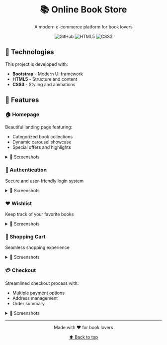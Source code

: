 <div align="center">
  <h1>📚 Online Book Store</h1>
  <p>A modern e-commerce platform for book lovers</p>

  ![GitHub](https://img.shields.io/badge/bootstrap-%23563D7C.svg?style=for-the-badge&logo=bootstrap&logoColor=white)
  ![HTML5](https://img.shields.io/badge/html5-%23E34F26.svg?style=for-the-badge&logo=html5&logoColor=white)
  ![CSS3](https://img.shields.io/badge/css3-%231572B6.svg?style=for-the-badge&logo=css3&logoColor=white)
</div>

## 🚀 Technologies

This project is developed with:

- **Bootstrap** - Modern UI framework
- **HTML5** - Structure and content
- **CSS3** - Styling and animations

## 📱 Features

### 🏠 Homepage
Beautiful landing page featuring:
- Categorized book collections
- Dynamic carousel showcase
- Special offers and highlights

<details>
🟢<summary>📸 Screenshots</summary>
<br>
<img src="./Image/Nav.png" alt="Navigation">
<img src="./Image/Card.png" alt="Book Categories">
<img src="./Image/carousel.png" alt="Carousel">
<img src="./Image/Footer.png" alt="Footer">
</details>

### 🔐 Authentication
Secure and user-friendly login system

<details>
🟢<summary>📸 Screenshots</summary>
<br>
<img src="./Image/login.png" alt="Login Page">
</details>

### ❤️ Wishlist
Keep track of your favorite books

<details>
🟢<summary>📸 Screenshots</summary>
<br>
<img src="./Image/wishlist.png" alt="Wishlist">
</details>

### 🛒 Shopping Cart
Seamless shopping experience

<details>
🟢<summary>📸 Screenshots</summary>
<br>
<img src="./Image/cart.png" alt="Shopping Cart">
</details>

### 💳 Checkout
Streamlined checkout process with:
- Multiple payment options
- Address management
- Order summary

<details>
🟢<summary>📸 Screenshots</summary>
<br>
<img src="./Image/checkout-title.png" alt="Checkout Title">
<img src="./Image/checkoutaddress.png" alt="Checkout Address">
<img src="./Image/checkoutaddress2.png" alt="Checkout Address Continued">
</details>

---

<div align="center">
  <p>Made with ❤️ for book lovers</p>
  <a href="#top">⬆️ Back to top</a>
</div>
